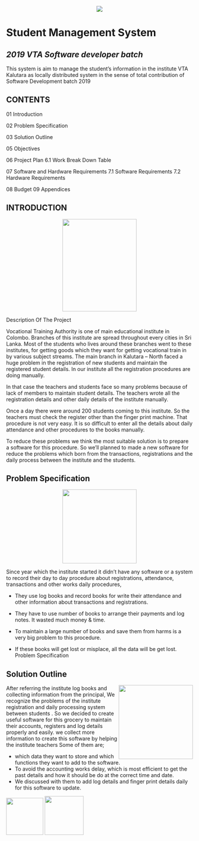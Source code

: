 <p align="center"><img src="http://www.vtasl.gov.lk/images/logo2.png"></p>


 # Student Management System
 
 ## <i>2019 VTA Software developer batch</i>
 
 This system is aim to manage the student’s information in
 the institute VTA Kalutara as locally distributed system in
 the sense of total contribution of Software Development
 batch 2019
 
 
<h2>CONTENTS</h2>

01 Introduction 

02 Problem Specification 

03 Solution Outline 

05 Objectives 

06 Project Plan
6.1 Work Break Down Table 

07 Software and Hardware Requirements
7.1 Software Requirements 
7.2 Hardware Requirements 

08 Budget 
09 Appendices 
 

## INTRODUCTION

 <p align="center"><img src="https://icon-library.net/images/introduction-icon-png/introduction-icon-png-23.jpg" width="200" height="250" ></p>

Description Of The Project

Vocational Training Authority is one of main educational institute in Colombo.
Branches of this institute are spread throughout every cities in Sri Lanka. Most
of the students who lives around these branches went to these institutes, for
getting goods which they want for getting vocational train in by various subject
streams. The main branch in Kalutara – North faced a huge problem in the
registration of new students and maintain the registered student details. In our
institute all the registration procedures are doing manually.

In that case the teachers and students face so many problems because of lack of
members to maintain student details. The teachers wrote all the registration
details and other daily details of the institute manually.

Once a day there were around 200 students coming to this institute. So the
teachers must check the register other than the finger print machine. That
procedure is not very easy. It is so difficult to enter all the details about daily
attendance and other procedures to the books manually.

To reduce these problems we think the most suitable solution is to prepare a
software for this procedure. So we’ll planned to made a new software for
reduce the problems which born from the transactions, registrations and the
daily process between the institute and the students.

## Problem Specification

<p align="center"><img src="https://banner2.cleanpng.com/20180707/bht/kisspng-problem-solving-business-algorithm-symbol-customer-5b40425e774c57.1212724315309379504887.jpg" width="200"></p>

Since year which the institute started it didn’t have any software or a system
to record their day to day procedure about registrations, attendance,
transactions and other works daily procedures,

* They use log books and record books for write their attendance and
other information about transactions and registrations.

* They have to use number of books to arrange their payments and log
notes. It wasted much money &amp; time.

* To maintain a large number of books and save them from harms is a
very big problem to this procedure.

* If these books will get lost or misplace, all the data will be get lost.
Problem Specification

## Solution Outline

<img align="right" src="https://cdn0.iconfinder.com/data/icons/new-seo-bussiness-set3/1024/Business_Solution-01-512.png" width="200"> 

After referring the institute log books and collecting information from the
principal, We recognize the problems of the institute registration and daily
processing system between students .
So we decided to create useful software for this grocery to maintain their
accounts, registers and log details properly and easily.
we collect more information to create this software by helping the institute
teachers
Some of them are;
* which data they want to store and which functions they want to add to
the software.
* To avoid the accounting works delay, which is most efficient to get the
past details and how it should be do at the correct time and date.
* We discussed with them to add log details and finger print details daily
for this software to update.





[<img src="https://www.pinpng.com/pngs/m/302-3025198_facebook-logo-png-facebook-icon-black-circle-transparent.png" width="100">](https://www.facebook.com/VTA-100945017973813/)
[<img src="https://www.logolynx.com/images/logolynx/e3/e30c783465f5d393b7256f0bc3c9b095.jpeg" width="105">](http://www.vtasl.gov.lk/)



